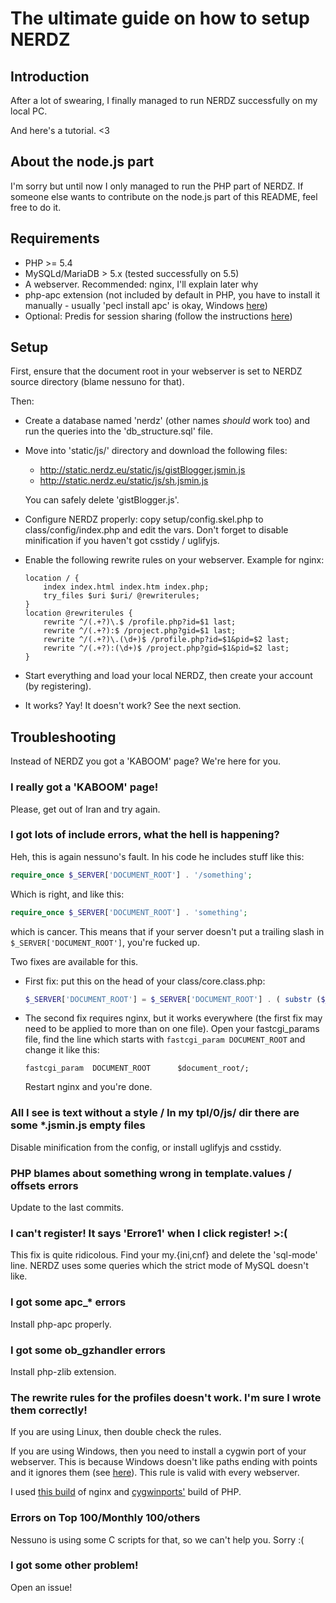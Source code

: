 The ultimate guide on how to setup NERDZ
=================================
Introduction
------------

After a lot of swearing, I finally managed to run NERDZ successfully on my local PC.

And here's a tutorial. <3

About the node.js part
----------------------

I'm sorry but until now I only managed to run the PHP part of NERDZ. If someone else
wants to contribute on the node.js part of this README, feel free to do it.

Requirements
------------

- PHP >= 5.4
- MySQLd/MariaDB > 5.x (tested successfully on 5.5)
- A webserver. Recommended: nginx, I'll explain later why
- php-apc extension (not included by default in PHP, you have to install it manually - usually 'pecl install apc' is okay, Windows [here](http://dev.freshsite.pl/php-accelerators/apc.html))
- Optional: Predis for session sharing (follow the instructions [here](http://pear.nrk.io/))

Setup
-----

First, ensure that the document root in your webserver is set to NERDZ source directory (blame nessuno for that).

Then:

- Create a database named 'nerdz' (other names *should* work too) and run the queries into the 'db_structure.sql' file.
- Move into 'static/js/' directory and download the following files:
    - http://static.nerdz.eu/static/js/gistBlogger.jsmin.js
    - http://static.nerdz.eu/static/js/sh.jsmin.js
  
  You can safely delete 'gistBlogger.js'.
- Configure NERDZ properly: copy setup/config.skel.php to class/config/index.php and edit the vars.
  Don't forget to disable minification if you haven't got csstidy / uglifyjs.
- Enable the following rewrite rules on your webserver. Example for nginx:
    ```nginx
    location / {
        index index.html index.htm index.php;
        try_files $uri $uri/ @rewriterules;
    }
    location @rewriterules {
        rewrite ^/(.+?)\.$ /profile.php?id=$1 last;
        rewrite ^/(.+?):$ /project.php?gid=$1 last;
        rewrite ^/(.+?)\.(\d+)$ /profile.php?id=$1&pid=$2 last;
        rewrite ^/(.+?):(\d+)$ /project.php?gid=$1&pid=$2 last;
    }
    ```
- Start everything and load your local NERDZ, then create your account (by registering).
- It works? Yay! It doesn't work? See the next section.

Troubleshooting
---------------

Instead of NERDZ you got a 'KABOOM' page? We're here for you.

### I really got a 'KABOOM' page!

Please, get out of Iran and try again.

### I got lots of include errors, what the hell is happening?

Heh, this is again nessuno's fault. In his code he includes stuff like this:

```php
require_once $_SERVER['DOCUMENT_ROOT'] . '/something';
```

Which is right, and like this:

```php
require_once $_SERVER['DOCUMENT_ROOT'] . 'something';
```

which is cancer.
This means that if your server doesn't put a trailing slash in `$_SERVER['DOCUMENT_ROOT']`, you're fucked up.

Two fixes are available for this.

- First fix: put this on the head of your class/core.class.php:
    ```php
    $_SERVER['DOCUMENT_ROOT'] = $_SERVER['DOCUMENT_ROOT'] . ( substr ($_SERVER['DOCUMENT_ROOT'], -1) != '/' ? '/' : '' );
    ```
- The second fix requires nginx, but it works everywhere (the first fix may need to be applied to more than on one file).
  Open your fastcgi_params file, find the line which starts with `fastcgi_param DOCUMENT_ROOT` and change it like this:
    ```nginx
    fastcgi_param  DOCUMENT_ROOT      $document_root/;
    ```
  Restart nginx and you're done.

### All I see is text without a style / In my tpl/0/js/ dir there are some *.jsmin.js empty files

Disable minification from the config, or install uglifyjs and csstidy.

### PHP blames about something wrong in template.values / offsets errors

Update to the last commits.

### I can't register! It says 'Errore1' when I click register! >:(

This fix is quite ridicolous. Find your my.{ini,cnf} and delete the 'sql-mode' line.
NERDZ uses some queries which the strict mode of MySQL doesn't like.

### I got some apc_* errors

Install php-apc properly.

### I got some ob_gzhandler errors

Install php-zlib extension.

### The rewrite rules for the profiles doesn't work. I'm sure I wrote them correctly!

If you are using Linux, then double check the rules.

If you are using Windows, then you need to install a cygwin port of your webserver. This is because
Windows doesn't like paths ending with points and it ignores them (see [here](http://forum.nginx.org/read.php?2,239445,239451#msg-239451)). This rule is valid with every webserver.

I used [this build](http://kevinworthington.com/nginx-for-windows/) of nginx and [cygwinports'](http://sourceware.org/cygwinports/) build of PHP.

### Errors on Top 100/Monthly 100/others

Nessuno is using some C scripts for that, so we can't help you. Sorry :(

### I got some other problem!

Open an issue!
